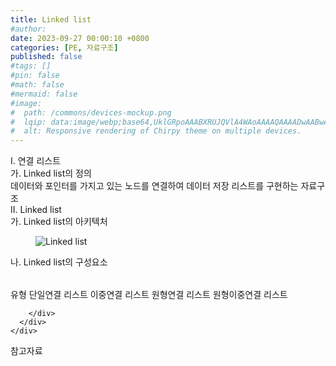 ```yaml
---
title: Linked list
#author: 
date: 2023-09-27 00:00:10 +0800
categories: [PE, 자료구조]
published: false
#tags: []
#pin: false
#math: false
#mermaid: false
#image:
#  path: /commons/devices-mockup.png
#  lqip: data:image/webp;base64,UklGRpoAAABXRUJQVlA4WAoAAAAQAAAADwAABwAAQUxQSDIAAAARL0AmbZurmr57yyIiqE8oiG0bejIYEQTgqiDA9vqnsUSI6H+oAERp2HZ65qP/VIAWAFZQOCBCAAAA8AEAnQEqEAAIAAVAfCWkAALp8sF8rgRgAP7o9FDvMCkMde9PK7euH5M1m6VWoDXf2FkP3BqV0ZYbO6NA/VFIAAAA
#  alt: Responsive rendering of Chirpy theme on multiple devices.
---
```


<div class="post-wrap">
  <div class="para">
    <div class="para-title">
      I. 연결 리스트
    </div>
    <div class="para-cntnt">
      <div class="para">
        <div class="para-title">
          가. Linked list의 정의
        </div>
        <div class="para-cntnt">
            데이터와 포인터를 가지고 있는 노드를 연결하여 데이터 저장 리스트를 구현하는 자료구조
        </div>
      </div>
    </div>
  </div>
  
  <div class="para">
    <div class="para-title">
      II. Linked list
    </div>
    <div class="para-cntnt">
      <div class="para">
        <div class="para-title">
          가. Linked list의 아키텍처
        </div>
        <div class="para-cntnt">
          <figure class="post-figure">
            <img src="/assets/img/posts/Linked-list.png" alt="Linked list">
<!--            <figcaption>Source: Unveiling the Metaverse: Exploring Emerging Trends, Multifaceted Perspectives, and Future Challenges</figcaption>-->
          </figure>
        </div>
      </div>
      <div class="para">
        <div class="para-title">
          나. Linked list의 구성요소
        </div>
        <div class="para-cntnt">
          <table class="post-table">
          </table>
          유형
  단일연결 리스트
  이중연결 리스트
  원형연결 리스트
  원형이중연결 리스트

        </div>
      </div>
    </div>
  </div>

  <div class="refr-wrap">
    <div class="refr-title">
        참고자료
    </div>
    <ol class="refr-list">
    <!--    <li>(나현식, 최대선) <a target="_blank" href="https://scienceon.kisti.re.kr/commons/util/originalView.do?cn=JAKO202225948430499&oCn=JAKO202225948430499&dbt=JAKO&journal=NJOU00291864">메타버스 보안 위협 요소 및 대응 방안 검토</a></li>-->
    <!--    <li>(M. Uddin, S. Manickam, H. Ullah, M. Obaidat and A. Dandoush) <a target="_blank" href="https://ieeexplore.ieee.org/abstract/document/10138386">Unveiling the Metaverse: Exploring Emerging Trends, Multifaceted Perspectives, and Future Challenges</a></li>-->
    </ol>
  </div>
</div>
